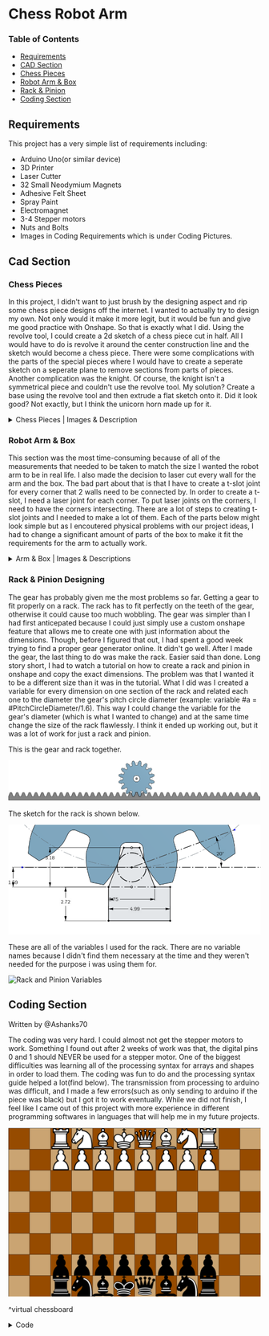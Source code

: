 # Chess Robot Arm
### Table of Contents

* [Requirements](#Requirements)
* [CAD Section](#CAD-Section)
* [Chess Pieces](#Chess-Pieces)
* [Robot Arm & Box](#Robot-Arm-&-Box)
* [Rack & Pinion](#Rack-&-Pinion)
* [Coding Section](#Coding-Section)



## Requirements

This project has a very simple list of requirements including:

- Arduino Uno(or similar device)
- 3D Printer
- Laser Cutter
- 32 Small Neodymium Magnets
- Adhesive Felt Sheet
- Spray Paint
- Electromagnet
- 3-4 Stepper motors
- Nuts and Bolts
- Images in Coding Requirements which is under Coding Pictures.

## Cad Section

### Chess Pieces

In this project, I didn't want to just brush by the designing aspect and rip some chess piece designs off the internet. I wanted to actually try to design my own. Not only would it make it more legit, but it would be fun and give me good practice with Onshape. So that is exactly what I did. Using the revolve tool, I could create a 2d sketch of a chess piece cut in half. All I would have to do is revolve it around the center construction line and the sketch would become a chess piece. There were some complications with the parts of the special pieces where I would have to create a seperate sketch on a seperate plane to remove sections from parts of pieces. Another complication was the knight. Of course, the knight isn't a symmetrical piece and couldn't use the revolve tool. My solution? Create a base using the revolve tool and then extrude a flat sketch onto it. Did it look good? Not exactly, but I think the unicorn horn made up for it.


<details>
<summary>Chess Pieces | Images & Description</summary>
<br>
        The images below are of the pawn, the first piece I made. I made this completely from scratch using no reference images. Splines, while they are the worst lines in existance, were my only choice here. I just messed around with some ovals and splines and got what is shown here.

![Pawn](ChessPieces/3Dpawn.png)

This is the bishop. It uses the same base as the pawn and with a stretched out body. The top is pointed and has another smaller tip on it's head. There is a cut through the head that is made by creating a sketch seperate from the original one and removing material from that one section in a straight line (as opposed to a revolved one).

![Bishop](ChessPieces/3Dbishop.png)

This is the knight. It looks pretty scuffed because of the fact that I couldn't revolve it so I had to use a reference image. I think that it would be far worse without the fillets, but it still could look better.

![Knight](ChessPieces/3Dknight.png)

The rook is one of my favorites. Originally, the three indents seen on the top, middle, and base weren't there and, personally, I think they somehow made it way better. Note to self: things look better with more random details (sometimes). The top was pretty straight forward. I created a sketch on the very top flat surface of the cup shape and made two lines pointing at different angles coming from the center of the circle. After extruding that, I did a circular feature pattern. Fillets make everything looks nicer, so that was the final touch.

![Rook](ChessPieces/3Drook.png)

The third piece I made, the queen, was no doubt the hardest. While the main sketch design was all freestyle, the bumps on the crown were very challenging. I had to create a new plane that is the same angle as the crown, and then make a cut through the crown at the same angle it is pointing. After that I just repeated what I did with the rook and did a circular feature pattern. Not only did I make a pattern for the crown, but I decided to make one for the tip of the head. Because it was rounded, I had to make an offset plane that was right above the top of the queen and then make a sketch that fits what I needed it to. After that, extruded it to cut through the whole top and no more and then did a circular mattern once again.

![Queen](ChessPieces/3Dqueen.png)

For the king, I think I had a really good idea. The plan was to make the crown be hollow in the middle with bar shapes surrounding it. I had to first, create a hole in the sketch before revolving it. This way, it wouldn't look hollow when first revolving it, but I would be able to cut out rectangles from the outside and reveal the hollowed inside. So next, I had to make another plane with a specific angle that was facing the the crown. I made a sketch that fit the crown and then extruded it and created a pattern around. For the plus sign on top of the crown, I couldnt include it in the revolve. So, what I had to do was just extrude it serparately. 

![King](ChessPieces/3Dking.png)

</details>

### Robot Arm & Box

This section was the most time-consuming because of all of the measurements that needed to be taken to match the size I wanted the robot arm to be in real life. I also made the decision to laser cut every wall for the arm and the box. The bad part about that is that I have to create a t-slot joint for every corner that 2 walls need to be connected by. In order to create a t-slot, I need a laser joint for each corner. To put laser joints on the corners, I need to have the corners intersecting. There are a lot of steps to creating t-slot joints and I needed to make a lot of them. Each of the parts below might look simple but as I encoutered physical problems with our project ideas, I had to change a significant amount of parts of the box to make it fit the requirements for the arm to actually work.

<details>
<summary>Arm & Box | Images & Descriptions</summary>
<br>
        <details>
        <summary>Febuary 25th</summary>
        <br>
        
The box from this view may look simple, but there are a lot of parts inside and each dimension is it's value for a reason. The two holes on the bottom are to connect the arduino to a power source (a computer). The reason it isn't a single hole is because of the t-slot joints get in the way. If I connected the two holes then there wouldn't be enough room for a t-slot joint in that position. The back of the box isnt any different than the other walls and the floor is completely flat.

![WholeBox](https://user-images.githubusercontent.com/71349940/155800987-5cff3ccb-28af-4b81-bb1f-9413485424de.png)

In this image, the top walls of the box are hidden. The arm casing is visible and so are the inside walls. Below this image is an explination on the arm casing. The inside walls are there to hold the gears that will be connected to the stepper motors. There are two on each side so that motors can fit flush against a wall aswell as hold the gear up-right.

![InsideOfBox](https://user-images.githubusercontent.com/71349940/155800105-9dc5aa37-09f9-4f5b-9914-9b543ac6318b.png)

This is the arm casing. Inside the bottom section there will be two stepper motors pointing outwards connected to the the gear in the slots on the outside. In the top section there is another wall separating a motor and a gear. The motor will not be connected to anything so it will move the gear and therefore be moved with it.

![ArmCasing](https://user-images.githubusercontent.com/71349940/155800486-81b003b6-86c4-4d47-a77c-29e96622815a.png)
        </details>
                
</details>

### Rack & Pinion Designing

The gear has probably given me the most problems so far. Getting a gear to fit properly on a rack. The rack has to fit perfectly on the teeth of the gear, otherwise it could cause too much wobbling. The gear was simpler than I had first anticepated because I could just simply use a custom onshape feature that allows me to create one with just information about the dimensions. Though, before I figured that out, I had spent a good week trying to find a proper gear generator online. It didn't go well. After I made the gear, the last thing to do was make the rack. Easier said than done. Long story short, I had to watch a tutorial on how to create a rack and pinion in onshape and copy the exact dimensions. The problem was that I wanted it to be a different size than it was in the tutorial. What I did was I created a variable for every dimension on one section of the rack and related each one to the diameter the gear's pitch circle diameter (example: variable #a = #PitchCircleDiameter/1.6). This way I could change the variable for the gear's diameter (which is what I wanted to change) and at the same time change the size of the rack flawlessly. I think it ended up working out, but it was a lot of work for just a rack and pinion.

This is the gear and rack together.

![Rack and Pinion](ChessPieces/RackAndPinion.png)


The sketch for the rack is shown below.

![Rack Sketch](ChessPieces/RackSketch.png)

These are all of the variables I used for the rack. There are no variable names because I didn't find them necessary at the time and they weren't needed for the purpose i was using them for.

![Rack and Pinion Variables](https://user-images.githubusercontent.com/71349940/155779804-7fbde527-f317-4211-807f-26caddb66358.png)


## Coding Section

Written by @Ashanks70

The coding was very hard. I could almost not get the stepper motors to work. Something I found out after 2 weeks of work was that, the digital pins 0 and 1 should NEVER be used for a stepper motor. One of the biggest difficulties was learning all of the processing syntax for arrays and shapes in order to load them.  The coding was fun to do and the processing syntax guide helped a lot(find below). The transmission from processing to arduino was difficult, and I made a few errors(such as only sending to arduino if the piece was black) but I got it to work eventually. While we did not finish, I feel like I came out of this project with more experience in different programming softwares in languages that will help me in my future projects.

![ChessBoard](CodingPictures/ChessBoard.png)

^virtual chessboard

<details>
<summary>Code</summary>
<br>
        <details>
        <summary>January 12th</summary>
                
        //establish array
        PImage wpawn;
        int cols=12;
        int rows=8;
        int[][] board = new int[cols][rows];
        //establish pshapes
        void setup() {
          size(1201, 801);
          wpawn=loadImage("Pawn.png");
          background(#CAA472);
          stroke(163, 50, 50);
          line(0, 0, 1200, 0);
          line(0, 1198, 1200, 1198);
          line(0, 0, 0, 1200);
          line(1200, 0, 1200, 1200);
          for (int i = 0; i < cols; i++) {
            for (int j = 0; j < rows; j++) {
              if (j%2==0 && i%2==1) {
                fill(#964B00);
                stroke(0);
                square((i*100), (j*100), 100);
                fill(255);
              }
              if (j%2==1 && i%2==0) {
                fill(#964B00);
                stroke(0);
                square((i*100), (j*100), 100);
                fill(255);
              }
              if (i<=1 || i >= 10) {
                if (i <=1) {
                  stroke(0);
                  fill(0);
                }
                if (i>=10) {
                  stroke(255);
                  fill(255);
                }
              stroke(0);
              line((i+1)*100, 0, (i+1)*100, 800);
              line(0, (j+1)*100, 1200, (j+1)*100);
            }
          }
         }
        }
        void draw() {
          background(#CAA472);
          stroke(#CAA472);
          rect(0,0,600,400);
          line(0, 0, 1200, 0);
          line(0, 1198, 1200, 1198);
          line(0, 0, 0, 1200);
          line(1200, 0, 1200, 1200);
          for (int i = 0; i < cols; i++) {
            for (int j = 0; j < rows; j++) {
              if (j%2==0 && i%2==1) {
                fill(#964B00);
                stroke(0);
                square((i*100), (j*100), 100);
                fill(255);
              }
              if (j%2==1 && i%2==0) {
                fill(#964B00);
                stroke(0);
                square((i*100), (j*100), 100);
                fill(255);
              }
              if (i<=1 || i >= 10) {
                if (i <=1) {
                  stroke(0);
                  fill(0);
                }
                if (i>=10) {
                  stroke(255);
                  fill(255);
                }
                circle(i*100+50, j*100+50, 50);
                fill(255);
              }
              stroke(0);
              line((i+1)*100, 0, (i+1)*100, 800);
              line(0, (j+1)*100, 1200, (j+1)*100);
            }
          }
        for (int j = 0; j < rows; j++){
        image(wpawn,1021,j*100);

        }

        }
          //begin moving pieces to starting positions

        void mousePressed(){
        circle(mouseX,mouseY,pmouseX);

        }
        void keyPressed() {
          if (key=='r') {

            //reset pieces
          }
        }

        //obtain first click position(mouse)
        //obtain second position(pmouse)
        //check isvalidmove
        //if it works move on board and relay to arduino

        //isValidMove(piece type)
        //if piece == rook...
        //if move works then return true
        //else return false)

</details>
 <details>
        <summary>January 28th(Almost right)</summary>
         
         int cols=12;
                int rows=8;
                int[][] board;
                int cellSize = 100;
                int turn =0;
                int valid = 1;
                int selectedi = 0;
                int selectedj = 0;
                PImage wpawn;
                PImage wrook;
                PImage wnite;
                PImage wbishop;
                PImage wking;
                PImage wqueen;
                PImage bpawn;
                PImage brook;
                PImage bnite;
                PImage bbishop;
                PImage bking;
                PImage bqueen;
                void setup(){
                wpawn=loadImage("wpawn.png");
                wrook=loadImage("wrook.png");
                wnite=loadImage("wnite.png");
                wbishop=loadImage("wbishop.png");
        wking=loadImage("wking.png");
        wqueen=loadImage("wqueen.png");
        bpawn=loadImage("bpawn.png");
        brook=loadImage("brook.png");
        bnite=loadImage("bnite.png");
        bbishop=loadImage("bbishop.png");
        bking=loadImage("bking.png");
        bqueen=loadImage("bqueen.png");
        size(1201,801);
        stroke(163,50,50);
        board = new int[width/cellSize][height/cellSize];
        line(0,0,1200,0);
        line(0,1198,1200,1198);
        line(0,0,0,1200);
        line(1200,0,1200,1200);
          for (int i=0; i<width/cellSize; i++) {
            for (int j=0; j<height/cellSize; j++) {
          stroke(0);
          if (j%2 == i%2){    
            fill(#964B00);
          }
            if (j%2 != i%2){
          fill (#CAA472);
          }
          float state = 0;
          if (j==1 && i>1 && i<10){
            state = 1;
          }
            if (j==0){
          if (i==2||i==9){
          state=2;
          }
          if (i==3||i==8){
          state=3;
          }
          if (i==4||i==7){
          state=4;
          }
          if (i==5){
          state=5;
          }
          if (i==6){
          state=6;
          }
          }
          if (j==height/cellSize-2 && i>1 && i<10){
          state=7;
          }
            if (j==height/cellSize-1){
          if (i==2||i==9){
          state=8;
          }
          if (i==3||i==8){
          state=9;
          }
          if (i==4||i==7){
          state=10;
          }
          if (i==5){
          state=11;
          }
          if (i==6){
          state=12;
          }
          }
          board[i][j] = int(state);
              square((i*100),(j*100),100);
        if (state == 1){ 
        image(wpawn,i*100+11.5,j*100);
        }
        if (state == 2){
        image(wrook,i*100+4.5,j*100);
        }
        if (state==3){
        image(wnite,i*100,j*100);
        }
        if (state==4){
        image(wbishop,i*100+.5,j*100);
        }
        if (state==6){
        image(wqueen,i*100+1,j*100+5);
        }
        if (state==5){
        image(wking,i*100+.5,j*100);
        }
        if (state == 7){ 
        image(bpawn,i*100+11.5,j*100);
        }
        if (state == 8){
        image(brook,i*100+4.5,j*100);
        }
        if (state==9){
        image(bnite,i*100,j*100);
        }
        if (state==10){
        image(bbishop,i*100+.5,j*100);
        }
        if (state==12){
        image(bqueen,i*100+1,j*100+5);
        }
        if (state==11){
        image(bking,i*100+.5,j*100);
        }
        }
        }
        }
        void draw(){
        }
        void mousePressed(){
          for (int i=0; i<width/cellSize; i++) {
            for (int j=0; j<height/cellSize; j++) {
              if (i%2!=j%2){
              fill(#CAA472);
              }
              if (i%2==j%2){
              fill(#964B00);
              }
              square((i*100),(j*100),100);     
              if (mouseX/100==i){
              if (mouseY/100==j){
              if (selectedi == 0 && selectedj == 0){
              selectedi=i;
              selectedj=j;
              }
              else{
                board[i][j]=board[selectedi][selectedj];
                board[selectedi][selectedj] = 0;
                square((selectedi*100),(selectedj*100),100);
                selectedi=0;
                selectedj=0;
              }  
          }
              }
        if (board[i][j] == 1){ 
        image(wpawn,i*100+11.5,j*100);
        }
        if (board[i][j] == 2){
        image(wrook,i*100+4.5,j*100);
        }
        if (board[i][j]==3){
        image(wnite,i*100,j*100);
        }
        if (board[i][j]==4){
        image(wbishop,i*100+.5,j*100);
        }
        if (board[i][j]==6){
        image(wqueen,i*100+1,j*100+5);
        }
        if (board[i][j]==5){
        image(wking,i*100+.5,j*100);
        }
          if (board[i][j] == 7){ 
        image(bpawn,i*100+11.5,j*100);
        }
        if (board[i][j] == 8){
        image(brook,i*100+4.5,j*100);
        }
        if (board[i][j]==9){
        image(bnite,i*100,j*100);
        }
        if (board[i][j]==10){
        image(bbishop,i*100+.5,j*100);
        }
        if (board[i][j]==12){
        image(bqueen,i*100+1,j*100+5);
        }
        if (board[i][j]==11){
        image(bking,i*100+.5,j*100);
        }
        }
        }
        }
</details>
         
<details>
<summary>code with comments</summary>
        
                        //build basic board
                //draw the 2D array
                int[][] board;
                //say how large each tile should be
                int cellSize =  100 ;
                //establish turn and move validity(needs improvement later)
                int turn = 0;
                int valid = 1;
                //previous click locations
                int selectedx = 0;
                int selectedy = 0;
                //load necessary images
                PImage wpawn;
                PImage wrook;
                PImage wknight;
                PImage wbishop;
                PImage wking;
                PImage wqueen;
                PImage bpawn;
                PImage brook;
                PImage bknight;
                PImage bbishop;
                PImage bking;
                PImage bqueen;
                void setup() {
                  //actually loads images as pictures from files
                  wpawn = loadImage("wpawn.png");//pieceType 1
                  wrook = loadImage("wrook.png");//pieceType 2
                  wknight = loadImage("wknight.png");//pieceType 3
                  wbishop = loadImage("wbishop.png");//pieceType 4
                  wking = loadImage("wking.png");//pieceType 5
                  wqueen = loadImage("wqueen.png");//pieceType 6
                  bpawn = loadImage("bpawn.png");//pieceType 7
                  brook = loadImage("brook.png");//pieceType 8
                  bknight = loadImage("bknight.png");//pieceType 9
                  bbishop = loadImage("bbishop.png");//pieceType 10
                  bking = loadImage("bking.png");//pieceType 11
                  bqueen = loadImage("bqueen.png");//pieceType 12
                  //load the board as a tile
                  size(1201, 801);
                  //set line/border color to black
                  stroke(163, 50, 50);
                  board = new int[width/cellSize][height/cellSize];
                  //look at every tile and draw them and the pieces
                  for (int x = 0; x < width/cellSize; x ++ ) {
                    for (int y =0; y <height/cellSize; y ++ ) {
                      stroke(0);
                      if (y % 2 == x % 2) {//check for is tile every other
                        fill(#964B00);//set fill accordingly
                      }
                      if (y % 2 != x % 2) {//check for it tile every other 
                        fill (#CAA472);//set fill accordingly
                      }
                      float pieceType = 0;//establishes type of piece
                      if (y == height/cellSize-2 && x > 1 && x < 10) { //white pawn row
                        pieceType = 1;
                      }
                      if (y == height/cellSize-1) {//set up back white row 
                        if (x == 2||x == 9) {//check for white Rook tiles
                          pieceType = 2;
                        }
                        if (x == 3||x == 8) {//check for white knight tiles
                          pieceType = 3;
                        }
                        if (x == 4||x == 7) {//check for white bishop tiles
                          pieceType = 4;
                        }
                        if (x == 5) {//check for white king space
                          pieceType = 5;
                        }
                        if (x == 6) {//check for white queen space
                          pieceType = 6;
                        }
                      }
                      if (y == 1 && x > 1 && x < 10) {//black pawn row
                        pieceType = 7;
                      }
                      if (y == 0) {
                        if (x == 2||x == 9) {//black rooks
                          pieceType = 8;
                        }
                        if (x == 3||x == 8) {//black knights
                          pieceType = 9;
                        }
                        if (x == 4||x == 7) {//black bishops
                          pieceType = 10;
                        }
                        if (x == 5) {//black king
                          pieceType = 11;
                        }
                        if (x == 6) {//black queen
                          pieceType = 12;
                        }
                      }
                      board[x][y] = int(pieceType);//saves the piece value to the point on the 2D array
                      square((x * 100), (y * 100), 100 );//draw tile in the correct color
                      //place image based on chosen identity
                      if (pieceType == 1) { //pawn
                        image(wpawn, x * 100 + 11.5, y * 100);
                      }
                      if (pieceType == 2) {//white rook
                        image(wrook, x * 100 + 4.5, y * 100);
                      }
                      if (pieceType == 3) {//white knight
                        image(wknight, x * 100, y * 100);
                      }
                      if (pieceType == 4) {//white bishop
                        image(wbishop, x * 100 + .5, y * 100);
                      }
                      if (pieceType==6) {//white queen
                        image(wqueen, x * 100 + 1, y * 100 + 5);
                      }
                      if (pieceType==5) {//white king
                        image(wking, x * 100 + .5, y * 100);
                      }
                      if (pieceType == 7) { //black pawn
                        image(bpawn, x * 100 + 11.5, y * 100);
                      }
                      if (pieceType == 8) {//black rook
                        image(brook, x * 100 + 4.5, y * 100);
                      }
                      if (pieceType==9) {//black knight
                        image(bknight, x * 100, y * 100);
                      }
                      if (pieceType==10) {//black bishop
                        image(bbishop, x * 100 + .5, y * 100);
                      }
                      if (pieceType==12) {//black queen
                        image(bqueen, x * 100 + 1, y * 100 + 5);
                      }
                      if (pieceType==11) {//black king
                        image(bking, x * 100 + .5, y * 100);
                      }
                    }
                  }
                }
                void draw() {
                }
                void mousePressed() {
                  //look at each tile, redraw it, then look for mouse and see if it hits a piece
                  for (int x =0; x <width/cellSize; x ++ ) {//check for each x
                    for (int y =0; y <height/cellSize; y ++ ) {//check for each y in each x
                      if (x %2!=y %2) {//check for every other, then set fill
                        fill(#CAA472);
                      }
                      if (x %2==y %2) {//check for every other then set fill
                        fill(#964B00);
                      }
                      square((x * 100), (y * 100), 100 );//redraw current tile
                      if (mouseX/ 100 == x ) {//if hits x-location of mouse
                        if (mouseY/ 100 == y ) {//if hits y-location of mouse
                          if (selectedx == 0 && selectedy == 0) {//if first click in pattern
                            selectedx = x;
                            selectedy = y;
                          }
                          else {//if second click in pattern
                          if (board[x][y]!=0){//if new tile is occupied
                          for (int j = 0; j <height/cellSize; j ++){
                          if (board[x][y]<=6){//if color is white
                          if (board[x][y]==1){//if tile is a pawn
                          if (board[1][j]==0){//if space is empty
                          board[1][j]=board[x][y];//set empty space equal to current click
                          print(1,",",j," ");//tell me where you moved
                          break;//end looping
                          }
                          }
                          else{
                          if (board[0][j]==0){//if in back white row
                          board[0][j]=board[x][y];
                          print(0,",",j," ");//tell me where you moved
                          break;//end looping
                          }
                          }
                          }
                          if (board[x][y]>6){//if color is black
                          if (board[x][y]==1){//if tile is a pawn
                          if (board[9][j]==0){//if space is empty
                          board[9][j]=board[x][y];//set empty space equal to current click
                          print(9,",",j," ");//tell me where you moved
                          break;//end looping
                          }
                          }
                          else if (board[x][y]!=1){
                          if (board[10][j]==0){//if in back black row
                          board[10][j]=board[x][y];//set back tile to current tile identity
                          print(10,",",j," ");//tell me where you moved
                          break;//end looping
                          }
                          }
                          }
                          }
                          }
                            board[x][y]=board[selectedx][selectedy];//set current click to the tile type of last click
                            board[selectedx][selectedy] = 0;//set the previous click to a blank space
                            if (selectedx %2 == selectedy %2) {// if every other for previous click
                              fill(#964B00);
                            } else {//if every other for previous click
                              fill(#CAA472);
                            }
                            square((selectedx * 100), (selectedy * 100), 100 );//redraw tile that was abandoned
                            selectedx =0;//set the old x and y to zero
                            selectedy =0;
                          }
                        }
                      }
                      if (board[x][y] == 1) { //draw tile based on stored value
                        image(wpawn, x * 100 + 11.5, y * 100);//white pawn
                      }
                      if (board[x][y] == 2) {
                        image(wrook, x * 100 + 4.5, y * 100);//white rook
                      }
                      if (board[x][y]==3) {
                        image(wknight, x * 100, y * 100);//white knight
                      }
                      if (board[x][y]==4) {
                        image(wbishop, x * 100 + .5, y * 100);//white bishop
                      }
                      if (board[x][y]==6) {
                        image(wqueen, x * 100 + 1, y * 100 + 5);//white queen
                      }
                      if (board[x][y]==5) {
                        image(wking, x * 100 + .5, y * 100);//white king
                      }
                      if (board[x][y] == 7) { 
                        image(bpawn, x * 100 + 11.5, y * 100);//black pawn
                      }
                      if (board[x][y] == 8) {
                        image(brook, x * 100 + 4.5, y * 100);//black rook
                      }
                      if (board[x][y]==9) {
                        image(bknight, x * 100, y * 100);//black knight
                      }
                      if (board[x][y]==10) {
                        image(bbishop, x * 100 + .5, y * 100);//black bishop
                      }
                      if (board[x][y]==12) {
                        image(bqueen, x * 100 + 1, y * 100 + 5);//black queen
                      }
                      if (board[x][y]==11) {
                        image(bking, x * 100 + .5, y * 100);//black king
                      }
                    }
                  }
                  }
                //reset simulation locations
                void keyPressed() {
                  if (key==' ') {//reset previous mouse click(used to clear on glitch or double click/cancel)
                    selectedx =0;//reset stored x
                    selectedy =0;//reset stored y
                  }
                  if (key=='r' || key == 'R') {//if r key is hit rebuild simulation from start
                    for (int x =0; x <width/cellSize; x ++ ) {//run through each tile
                      for (int y =0; y <height/cellSize; y ++ ) {
                        if (y %2 == x %2) {//build checkerboard pattern
                          fill(#964B00);
                        }
                        if (y %2 != x %2) {//build checkerboard pattern
                          fill (#CAA472);
                        }
                        float pieceType = 0;//change piece values
                        if (y ==height/cellSize-2 && x >1 && x <10) {//white pawn
                          pieceType = 1;
                        }
                        if (y ==height/cellSize-1) {//white line
                          if (x ==2||x ==9) {//white rook
                            pieceType=2;
                          }
                          if (x ==3||x ==8) {//white knight
                            pieceType=3;
                          }
                          if (x ==4||x ==7) {//white bishop
                            pieceType=4;
                          }
                          if (x ==5) {//white king
                            pieceType=5;
                          }
                          if (x ==6) {//white queen
                            pieceType=6;
                          }
                        }
                        if (y ==1 && x >1 && x <10) {//black pawn line
                          pieceType=7;
                        }
                        if (y ==0) {//other black line
                          if (x ==2||x ==9) {//black rook
                            pieceType=8;
                          }
                          if (x ==3||x ==8) {//black knight
                            pieceType=9;
                          }
                          if (x ==4||x ==7) {//black bishop
                            pieceType=10;
                          }
                          if (x ==5) {//black king
                            pieceType=11;
                          }
                          if (x ==6) {//black queen
                            pieceType=12;
                          }
                        }
                        board[x][y] = int(pieceType);//set board value to determined type
                        square((x * 100), (y * 100), 100 );//draw each tile
                        if (pieceType == 1) { //render pictures on tiles
                          image(wpawn, x * 100 + 11.5, y * 100);//white pawn
                        }
                        if (pieceType == 2) {//white rook
                          image(wrook, x * 100 + 4.5, y * 100);
                        }
                        if (pieceType==3) {//white knight
                          image(wknight, x * 100, y * 100);
                        }
                        if (pieceType==4) {//white bishop
                          image(wbishop, x * 100 + .5, y * 100);
                        }
                        if (pieceType==6) {//white queen
                          image(wqueen, x * 100 + 1, y * 100 + 5);
                        }
                        if (pieceType==5) {//white king
                          image(wking, x * 100 + .5, y * 100);
                        }
                        if (pieceType == 7) { //black pawn
                          image(bpawn, x * 100 + 11.5, y * 100);
                        }
                        if (pieceType == 8) {//black rook
                          image(brook, x * 100 + 4.5, y * 100);
                        }
                        if (pieceType==9) {//black knight
                          image(bknight, x * 100, y * 100);
                        }
                        if (pieceType==10) {//black bishop
                          image(bbishop, x * 100 + .5, y * 100);
                        }
                        if (pieceType==12) {//black queen
                          image(bqueen, x * 100 + 1, y * 100 + 5);
                        }
                        if (pieceType==11) {//black king
                          image(bking, x * 100 + .5, y * 100);
                        }
                      }
                    }
                  }
                }

</details>
         <details>
                 <summary>Final Code!</summary>
                 <details>
                                         <summary>Processing</summary>
                         
                import processing.serial.*;//connect to arduino
                Serial myPort;  // Create object from Serial class
                String val;     // Data received from the serial port
                //build basic board
                //draw the 2D array
                int x;
                int y;
                int[][] board;
                //say how large each tile should be
                int cellSize =  100 ;
                //establish turn and move validity(needs improvement later)
                int turn = 0;
                int valid = 1;
                //previous click locations
                int selectedx = 0;
                int selectedy = 0;
                //load necessary images
                PImage wpawn;
                PImage wrook;
                PImage wknight;
                PImage wbishop;
                PImage wking;
                PImage wqueen;
                PImage bpawn;
                PImage brook;
                PImage bknight;
                PImage bbishop;
                PImage bking;
                PImage bqueen;
                void pieceMoved(int piece, int x, int y) {//records the piece I moved
                  char state='E';
                  if (piece==1||piece==7) {//is a pawn
                    state='P';// set to pawn symbol
                  }
                  if (piece==2||piece==8) {//if rook
                    state='R';//set to rook symbol
                  }
                  if (piece==3||piece==9) {//if knight
                    state='N';//set to knight symbol
                  } 
                  if (piece==4||piece==10) {//if bishop
                    state='B';//set to bishop symbol
                  } 
                  if (piece==5||piece==11) {//if queen
                    state='Q';//set to queen symbol
                  } 
                  if (piece==6||piece==12) {//if king
                    state='K';//set to king symbol
                  } 
                  if (piece==0){//if tile is empty
                  println("Empty",",",x,",",y);//say empty and coordinates
                  }  
                  else if (piece>6) {//if black
                    println("Black", state, ",", x,",", y);//say black, piece type, and coordinates
                  }
                  else if (piece<7) {//if white
                    println("White", state, ",", x,",", y);//sya white,piece type, and coordinates
                  }
                    myPort.write(x);
                    println(x);
                    delay(50);
                    myPort.write(y);
                    println(y);
                }
                void buildBoard() {//builds the board again
                  for (int x = 0; x < width/cellSize; x ++ ) {
                    for (int y =0; y <height/cellSize; y ++ ) {
                      if (board[x][y] == 1) { //draw tile based on stored value
                        image(wpawn, x * 100 + 11.5, y * 100);//white pawn
                      }
                      if (board[x][y] == 2) {
                        image(wrook, x * 100 + 4.5, y * 100);//white rook
                      }
                      if (board[x][y]==3) {
                        image(wknight, x * 100, y * 100);//white knight
                      }
                      if (board[x][y]==4) {
                        image(wbishop, x * 100 + .5, y * 100);//white bishop
                      }
                      if (board[x][y]==5) {
                        image(wqueen, x * 100 + 1, y * 100 + 5);//white queen
                      }
                      if (board[x][y]==6) {
                        image(wking, x * 100 + .5, y * 100);//white king
                      }
                      if (board[x][y] == 7) { 
                        image(bpawn, x * 100 + 11.5, y * 100);//black pawn
                      }
                      if (board[x][y] == 8) {
                        image(brook, x * 100 + 4.5, y * 100);//black rook
                      }
                      if (board[x][y]==9) {
                        image(bknight, x * 100, y * 100);//black knight
                      }
                      if (board[x][y]==10) {
                        image(bbishop, x * 100 + .5, y * 100);//black bishop
                      }
                      if (board[x][y]==11) {
                        image(bqueen, x * 100 + 1, y * 100 + 5);//black queen
                      }
                      if (board[x][y]==12) {
                        image(bking, x * 100 + .5, y * 100);//black king
                      }
                    }
                  }
                }
                void setup() {
                    String portName = Serial.list()[1]; //change the 0 to a 1 or 2 etc. to match your port
                  myPort = new Serial(this, portName, 9600);
                      myPort.write('r');
                  //actually loads images as pictures from files
                  wpawn = loadImage("wpawn.png");//pieceType 1
                  wrook = loadImage("wrook.png");//pieceType 2
                  wknight = loadImage("wknight.png");//pieceType 3
                  wbishop = loadImage("wbishop.png");//pieceType 4
                  wking = loadImage("wking.png");//pieceType 5
                  wqueen = loadImage("wqueen.png");//pieceType 6
                  bpawn = loadImage("bpawn.png");//pieceType 7
                  brook = loadImage("brook.png");//pieceType 8
                  bknight = loadImage("bknight.png");//pieceType 9
                  bbishop = loadImage("bbishop.png");//pieceType 10
                  bking = loadImage("bking.png");//pieceType 11
                  bqueen = loadImage("bqueen.png");//pieceType 12
                  //load the board as a tile
                  size(1201, 801);
                  //set line/border color to black
                  stroke(163, 50, 50);
                  board = new int[width/cellSize][height/cellSize];
                  //look at every tile and draw them and the pieces
                  for (int x = 0; x < width/cellSize; x ++ ) {
                    for (int y =0; y <height/cellSize; y ++ ) {
                      stroke(0);
                      if (y % 2 != x % 2) {//check for is tile every other
                        fill(#964B00);//set fill accordingly
                      }
                      if (y % 2 == x % 2) {//check for it tile every other 
                        fill (#CAA472);//set fill accordingly
                      }
                      if (x<2 || x>9) {
                        fill(#989898);
                      }
                      float pieceType = 0;//establishes type of piece
                      if (y == height/cellSize-2 && x > 1 && x < 10) { //white pawn row
                        pieceType = 1;
                      }
                      if (y == height/cellSize-1) {//set up back white row 
                        if (x == 2||x == 9) {//check for white Rook tiles
                          pieceType = 2;
                        }
                        if (x == 3||x == 8) {//check for white knight tiles
                          pieceType = 3;
                        }
                        if (x == 4||x == 7) {//check for white bishop tiles
                          pieceType = 4;
                        }
                        if (x == 5) {//check for white king space
                          pieceType = 5;
                        }
                        if (x == 6) {//check for white queen space
                          pieceType = 6;
                        }
                      }
                      if (y == 1 && x > 1 && x < 10) {//black pawn row
                        pieceType = 7;
                      }
                      if (y == 0) {
                        if (x == 2||x == 9) {//black rooks
                          pieceType = 8;
                        }
                        if (x == 3||x == 8) {//black knights
                          pieceType = 9;
                        }
                        if (x == 4||x == 7) {//black bishops
                          pieceType = 10;
                        }
                        if (x == 5) {//black king
                          pieceType = 11;
                        }
                        if (x == 6) {//black queen
                          pieceType = 12;
                        }
                      }
                      board[x][y] = int(pieceType);//saves the piece value to the point on the 2D array
                      square((x * 100), (y * 100), 100 );//draw tile in the correct color
                      //place image based on chosen identity
                      buildBoard();//call board function
                    }
                  }
                }
                void draw() {
                }
                void mousePressed() {
                  //look at each tile, redraw it, then look for mouse and see if it hits a piece
                  for (int x =0; x <width/cellSize; x ++ ) {//check for each x
                    for (int y =0; y <height/cellSize; y ++ ) {//check for each y in each x
                      if (x %2==y %2) {//check for every other, then set fill
                        fill(#CAA472);
                      }
                      if (x %2!=y %2) {//check for every other then set fill
                        fill(#964B00);
                      }
                      if (x<2 || x>9) {
                        fill(#989898);
                      }
                      square((x * 100), (y * 100), 100 );//redraw current tile
                      if (mouseX/ 100 == x ) {//if hits x-location of mouse
                        if (mouseY/ 100 == y ) {//if hits y-location of mouse
                          if (selectedx == 0 && selectedy == 0) {//if first click in pattern
                            selectedx = x;
                            selectedy = y;
                            pieceMoved(board[x][y], x, y);//prints piece moved and location
                          } else {//if second click in pattern
                            pieceMoved(board[x][y], x, y);//prints piece moved to and new location
                            if (board[x][y]!=0) {//if new tile is occupied
                              for (int j = 0; j <height/cellSize; j ++) {
                                if (board[x][y]<=6) {//if color is white
                                  if (board[x][y]==1) {//if tile is a pawn
                                    if (board[1][j]==0) {//if space is empty
                                      board[1][j]=board[x][y];//set empty space equal to current click
                                      break;//end looping
                                    }
                                  } else {
                                    if (board[0][j]==0) {//if in back white row
                                      board[0][j]=board[x][y];
                                      break;//end looping
                                    }
                                  }
                                }
                                if (board[x][y]>6) {//if color is black
                                  if (board[x][y]==7) {//if tile is a pawn
                                    if (board[10][j]==0) {//if space is empty
                                      board[10][j]=board[x][y];//set empty space equal to current click
                                      break;//end looping
                                    }
                                  }
                                  if (board[x][y]>7) {
                                    if (board[11][j]==0) {//if in back black row
                                      board[11][j]=board[x][y];//set back tile to current tile identity
                                      break;//end looping
                                    }
                                  }
                                }
                              }
                            }
                            board[x][y]=board[selectedx][selectedy];//set current click to the tile type of last click
                            board[selectedx][selectedy] = 0;//set the previous click to a blank space
                            if (selectedx %2 != selectedy %2) {// if every other for previous click
                              fill(#964B00);
                            } else {//if every other for previous click
                              fill(#CAA472);
                            }
                            if (selectedx<2 || selectedx>9) {
                              fill(#989898);
                            }
                            square((selectedx * 100), (selectedy * 100), 100 );//redraw tile that was abandoned
                            selectedx =0;//set the old x and y to zero
                            selectedy =0;
                          }
                        }
                      }
                      buildBoard();//call board function
                    }
                  }
                }
                //reset simulation locations
                void keyPressed() {
                  if (key==' ') {//reset previous mouse click(used to clear on glitch or double click/cancel)
                    selectedx =0;//reset stored x
                    selectedy =0;//reset stored y
                    myPort.write('r');
                  }
                  if (key=='r' || key == 'R') {//if r key is hit rebuild simulation from start
                    for (int x =0; x <width/cellSize; x ++ ) {//run through each tile
                      for (int y =0; y <height/cellSize; y ++ ) {
                        if (y %2 != x %2) {//build checkerboard pattern
                          fill(#964B00);
                        }
                        if (y %2 == x %2) {//build checkerboard pattern
                          fill (#CAA472);
                        }
                        if (x<2 || x>9) {
                          fill(#989898);
                        }
                        float pieceType = 0;//change piece values
                        if (y ==height/cellSize-2 && x >1 && x <10) {//white pawn
                          pieceType = 1;
                        }
                        if (y ==height/cellSize-1) {//white line
                          if (x ==2||x ==9) {//white rook
                            pieceType=2;
                          }
                          if (x ==3||x ==8) {//white knight
                            pieceType=3;
                          }
                          if (x ==4||x ==7) {//white bishop
                            pieceType=4;
                          }
                          if (x ==5) {//white king
                            pieceType=5;
                          }
                          if (x ==6) {//white queen
                            pieceType=6;
                          }
                        }
                        if (y ==1 && x >1 && x <10) {//black pawn line
                          pieceType=7;
                        }
                        if (y ==0) {//other black line
                          if (x ==2||x ==9) {//black rook
                            pieceType=8;
                          }
                          if (x ==3||x ==8) {//black knight
                            pieceType=9;
                          }
                          if (x ==4||x ==7) {//black bishop
                            pieceType=10;
                          }
                          if (x ==5) {//black king
                            pieceType=11;
                          }
                          if (x ==6) {//black queen
                            pieceType=12;
                          }
                        }
                        board[x][y] = int(pieceType);//set board value to determined type
                        square((x * 100), (y * 100), 100 );//draw each tile
                        buildBoard();//call board function
                      }
                    }
                  }
                }
                                                    
</details>
                         
<details>
<summary>Arduino</summary>
                         
                #include <Stepper.h>//include motor library
                const int stepsPerRevolution = 200;
                //store stepper 1(x movement)
                Stepper X(stepsPerRevolution, 13, 9, 10, 12);
                //store steppers 2/3 (y movement)
                Stepper Y1(stepsPerRevolution, 2, 3, 8, 11);
                Stepper Y2(stepsPerRevolution, 4, 5, 6, 7);
                int XLocation = 0; //x-value of tile moved from
                int YLocation = 0; //y-value of tile moved from
                int currentX = 0; //x-value of tile moved to
                int currentY = 0; //y-value of tile moved to
                int YDistance;
                int XDistance;
                bool change = false;
                const int cellSize = 200; //how far to travel to cross a cell
                //on/off for magnet
                bool magnetState = false;

                void setup() {
                  Serial.begin(9600);
                  // put your setup code here, to run once:
                  //store electromagnet input
                  pinMode(A5, OUTPUT);
                  digitalWrite(A5, LOW);
                  X.setSpeed(60);//set rotations a second
                  Y1.setSpeed(60);
                  Y2.setSpeed(60);
                }
                void onArrival() { //when a move finishes
                  if (magnetState == false) //toggles magnet state
                  {
                    magnetState = true;
                    digitalWrite(A5, HIGH); //power electromagnet
                  }
                  else if (magnetState == true)
                  {
                    magnetState = false;
                    digitalWrite(A5, LOW); //unpower electromagnet
                  }
                }
                void movePiece(int moveX, int moveY) { //move pieces
                  XDistance = (XLocation - moveX) * cellSize;
                  YDistance = (YLocation - moveY) * cellSize;
                  XLocation = moveX;//change the location of the magnet to the new space
                  YLocation = moveY;
                  if (XDistance == (2 * cellSize && YDistance == (1 * cellSize))) {//if a knight
                    YDistance = (YDistance - cellSize);
                    Y1.step(cellSize/2);//rotate one of the y-servos by a half cell to go to the middle
                    Y2.step(cellSize/2);//do the same for the other
                    X.step(XDistance);//move the distance on the x-axis
                    Y1.step(YDistance);//finish the move for y
                    Y2.step(YDistance);
                  }
                  else if (XDistance == (1 * cellSize) && YDistance == (2 * cellSize)) {//same but for other form of knight move
                    XDistance = (XDistance - cellSize);
                    X.step(cellSize);
                    Y1.step(YDistance);
                    Y2.step(YDistance);
                    X.step(XDistance);
                  }

                  if (XDistance != 0) {//if the x changes
                    X.step(XDistance);//move the x-distance
                  }
                  if (YDistance != 0) {//if y changes
                    Y1.step(YDistance);//move y motors
                    Y2.step(YDistance);
                  }
                  onArrival();//toggle magnet
                }

                void loop() {
                  // put your main code here, to run repeatedly:
                  //on input from processing(while serial free)
                  if (Serial.available() == 1)
                  {
                    if (Serial.read() == 'r') {//if received r input
                      XLocation = 0;//reset state
                      YLocation = 0;
                      currentX = 0;
                      currentY = 0;
                      movePiece(0,0);
                    }
                    //read values
                    if (currentX == 0) {
                      currentX = Serial.read();//if move made change x
                    }
                    else {
                      currentY = Serial.read();// if move made change y
                    }
                    movePiece(currentX, currentY);//move the piece
                    currentX = 0;//reset x
                    //reset y
                    currentY = 0;

                  }
                }

                //move corresponding motors

                //turn on/off magnet
</details>
                 
                 

         
         
         
